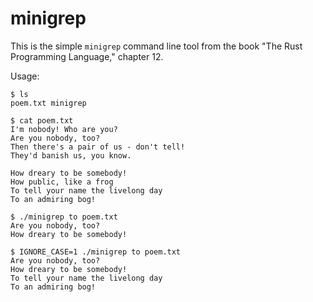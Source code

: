 # minigrep
This is the simple `minigrep` command line tool from the book "The Rust Programming Language,"
chapter 12.  

Usage:
```
$ ls
poem.txt minigrep

$ cat poem.txt
I'm nobody! Who are you?
Are you nobody, too?
Then there's a pair of us - don't tell!
They'd banish us, you know.

How dreary to be somebody!
How public, like a frog
To tell your name the livelong day
To an admiring bog!

$ ./minigrep to poem.txt
Are you nobody, too?
How dreary to be somebody!

$ IGNORE_CASE=1 ./minigrep to poem.txt
Are you nobody, too?
How dreary to be somebody!
To tell your name the livelong day
To an admiring bog!
```
